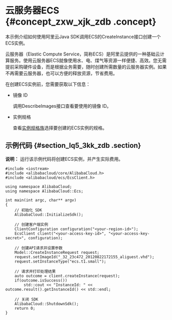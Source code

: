 # 云服务器ECS {#concept_zxw_xjk_zdb .concept}

本示例介绍如何使用阿里云Java SDK调用ECS的CreateInstance接口创建一个ECS实例。

云服务器（Elastic Compute Service，简称ECS）是阿里云提供的一种基础云计算服务。使用云服务器ECS就像使用水、电、煤气等资源一样便捷、高效。您无需提前采购硬件设备，而是根据业务需要，随时创建所需数量的云服务器实例。如果不再需要云服务器，也可以方便的释放资源，节省费用。

在创建ECS实例前，您需要获取以下信息：

-   镜像 ID

    调用DescribeImages接口查看要使用的镜像 ID。

-   实例规格

    查看[实例规格族](../../cn.zh-CN/产品简介/实例规格族.md#)选择要创建的ECS实例的规格。


## 示例代码 {#section_lq5_3kk_zdb .section}

**说明：** 运行该示例代码将创建ECS实例，并产生实际费用。

```
#include <iostream>
#include <alibabacloud/core/AlibabaCloud.h>
#include <alibabacloud/ecs/EcsClient.h>

using namespace AlibabaCloud;
using namespace AlibabaCloud::Ecs;

int main(int argc, char** argv)
{
    // 初始化 SDK
    AlibabaCloud::InitializeSdk();

    // 创建客户端实例
    ClientConfiguration configuration("<your-region-id>");
    EcsClient client("<your-access-key-id>", "<your-access-key-secret>", configuration);

    // 创建API请求并设置参数
    Model::CreateInstanceRequest request;
    request.setImageId("_32_23c472_20120822172155_aliguest.vhd");
    request.setInstanceType("ecs.t1.small");

    // 请求并打印处理结果
    auto outcome = client.createInstance(request);
    if(outcome.isSuccess())
        std::cout << "InstanceId: " << outcome.result().getInstanceId() << std::endl;

    // 关闭 SDK
    AlibabaCloud::ShutdownSdk();
    return 0;
}
```

